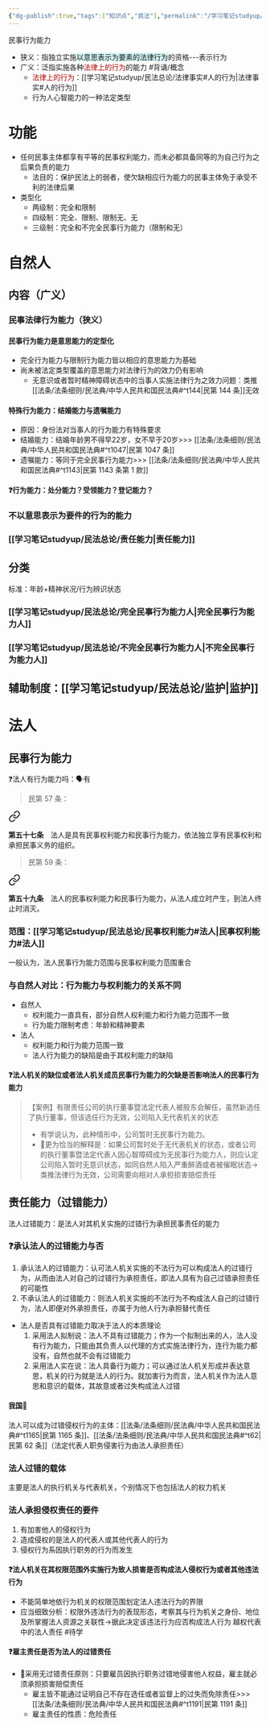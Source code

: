```yaml
---
{"dg-publish":true,"tags":["知识点","民法"],"permalink":"/学习笔记studyup/民法总论/民事行为能力/","dgPassFrontmatter":true,"created":"2024-11-17T15:37:47.278+08:00","updated":"2024-11-17T16:10:12.204+08:00"}
---
```


民事行为能力
- 狭义：指独立实施<span style="background:rgba(173, 239, 239, 0.55)">以意思表示为要素的法律行为</span>的资格---表示行为
- 广义：泛指实施各种<font color="#c00000">法律上的行为</font>的能力 #背诵/概念 
	- <font color="#c00000">法律上的行为</font>：[[学习笔记studyup/民法总论/法律事实#人的行为\|法律事实#人的行为]]
	- 行为人心智能力的一种法定类型
# 功能
- 任何民事主体都享有平等的民事权利能力，而未必都具备同等的为自己行为之后果负责的能力
	- 法目的：保护民法上的弱者，使欠缺相应行为能力的民事主体免于承受不利的法律后果
- 类型化
	- 两级制：完全和限制
	- 四级制：完全、限制、限制无、无
	- 三级制：完全和不完全民事行为能力（限制和无）
# 自然人
## 内容（广义）
### 民事法律行为能力（狭义）
#### 民事行为能力是意思能力的定型化
- 完全行为能力与限制行为能力皆以相应的意思能力为基础
- 尚未被法定类型覆盖的意思能力对法律行为的效力仍有影响
	- 无意识或者暂时精神障碍状态中的当事人实施法律行为之效力问题：类推[[法条/法条细则/民法典/中华人民共和国民法典#^t144\|民第 144 条]]无效
#### 特殊行为能力：结婚能力与遗嘱能力
- 原因：身份法对当事人的行为能力有特殊要求
- 结婚能力：结婚年龄男不得早22岁，女不早于20岁>>> [[法条/法条细则/民法典/中华人民共和国民法典#^t1047\|民第 1047 条]]
- 遗嘱能力：等同于完全民事行为能力>>> [[法条/法条细则/民法典/中华人民共和国民法典#^t1143\|民第 1143 条第 1 款]]
#### ❓行为能力：处分能力？受领能力？登记能力？
### 不以意思表示为要件的行为的能力
### [[学习笔记studyup/民法总论/责任能力\|责任能力]]
## 分类
标准：年龄+精神状况/行为辨识状态
### [[学习笔记studyup/民法总论/完全民事行为能力人\|完全民事行为能力人]]
### [[学习笔记studyup/民法总论/不完全民事行为能力人\|不完全民事行为能力人]]
## 辅助制度：[[学习笔记studyup/民法总论/监护\|监护]]
# 法人
## 民事行为能力
❓法人有行为能力吗：🗣️有
>民第 57 条：
<div class="transclusion internal-embed is-loaded"><a class="markdown-embed-link" href="/////#t57" aria-label="Open link"><svg xmlns="http://www.w3.org/2000/svg" width="24" height="24" viewBox="0 0 24 24" fill="none" stroke="currentColor" stroke-width="2" stroke-linecap="round" stroke-linejoin="round" class="svg-icon lucide-link"><path d="M10 13a5 5 0 0 0 7.54.54l3-3a5 5 0 0 0-7.07-7.07l-1.72 1.71"></path><path d="M14 11a5 5 0 0 0-7.54-.54l-3 3a5 5 0 0 0 7.07 7.07l1.71-1.71"></path></svg></a><div class="markdown-embed">



**第五十七条**　法人是具有民事权利能力和民事行为能力，依法独立享有民事权利和承担民事义务的组织。 

</div></div>


>民第 59 条：
<div class="transclusion internal-embed is-loaded"><a class="markdown-embed-link" href="/////#t59" aria-label="Open link"><svg xmlns="http://www.w3.org/2000/svg" width="24" height="24" viewBox="0 0 24 24" fill="none" stroke="currentColor" stroke-width="2" stroke-linecap="round" stroke-linejoin="round" class="svg-icon lucide-link"><path d="M10 13a5 5 0 0 0 7.54.54l3-3a5 5 0 0 0-7.07-7.07l-1.72 1.71"></path><path d="M14 11a5 5 0 0 0-7.54-.54l-3 3a5 5 0 0 0 7.07 7.07l1.71-1.71"></path></svg></a><div class="markdown-embed">



**第五十九条**　法人的民事权利能力和民事行为能力，从法人成立时产生，到法人终止时消灭。 

</div></div>

### 范围：[[学习笔记studyup/民法总论/民事权利能力#法人\|民事权利能力#法人]]
一般认为，法人民事行为能力范围与民事权利能力范围重合
### 与自然人对比：行为能力与权利能力的关系不同
- 自然人
	- 权利能力一直具有，部分自然人权利能力和行为能力范围不一致
	- 行为能力限制考虑：年龄和精神要素
- 法人
	- 权利能力和行为能力范围一致
	- 法人行为能力的缺陷是由于其权利能力的缺陷
#### ❓法人机关的缺位或者法人机关成员民事行为能力的欠缺是否影响法人的民事行为能力
>【案例】有限责任公司的执行董事暨法定代表人被股东会解任，虽然新选任了执行董事，但该选任行为无效，公司陷入无代表机关的状态
>- 有学说认为，此种情形中，公司暂时无民事行为能力。 
>- 🐨更为恰当的解释是：如果公司暂时处于无代表机关的状态，或者公司的执行董事暨法定代表人因心智障碍成为无民事行为能力人，则应认定公司陷入暂时无意识状态，如同自然人陷入严重醉酒或者被催眠状态→类推法律行为无效，公司需要向相对人承担损害赔偿责任
## 责任能力（过错能力）
法人过错能力：是法人对其机关实施的过错行为承担民事责任的能力
### ❓承认法人的过错能力与否
1. 承认法人的过错能力：认可法人机关实施的不法行为可以构成法人的过错行为，从而由法人对自己的过错行为承担责任，即法人具有为自己过错承担责任的可能性 
2. 不承认法人的过错能力：则法人机关实施的不法行为不构成法人自己的过错行为，法人即便对外承担责任，亦属于为他人行为承担替代责任
- 法人是否具有过错能力取决于法人的本质理论
	1. 采用法人拟制说：法人不具有过错能力；作为一个拟制出来的人，法人没有行为能力，只能由其负责人以代理的方式实施法律行为，连行为能力都没有，自然也就不会有过错能力 
	2. 采用法人实在说：法人具备行为能力；可以通过法人机关形成并表达意思，机关的行为就是法人的行为。就加害行为而言，法人机关作为法人意思和意识的载体，其故意或者过失构成法人过错
#### 我国📍
法人可以成为过错侵权行为的主体：[[法条/法条细则/民法典/中华人民共和国民法典#^t1165\|民第 1165 条]]、[[法条/法条细则/民法典/中华人民共和国民法典#^t62\|民第 62 条]]（法定代表人职务侵害行为由法人承担责任）
### 法人过错的载体
主要是法人的执行机关与代表机关，个别情况下也包括法人的权力机关
### 法人承担侵权责任的要件
1. 有加害他人的侵权行为
2. 造成侵权的是法人的代表人或其他代表人的行为
3. 侵权行为系因执行职务的行为而发生
#### ❓法人机关在其权限范围外实施行为致人损害是否构成法人侵权行为或者其他违法行为
- 不能简单地依行为机关的权限范围划定法人违法行为的界限
- 应当细致分析：权限外违法行为的表现形态，考察其与行为机关之身份、地位及所掌握法人资源之关联性→据此决定该违法行为应否构成法人行为
越权代表中的法人责任 #待学
#### ❓雇主责任是否为法人的过错责任
- 🐨采用无过错责任原则：只要雇员因执行职务过错地侵害他人权益，雇主就必须承担损害赔偿责任
	- 雇主皆不能通过证明自己不存在选任或者监督上的过失而免除责任>>> [[法条/法条细则/民法典/中华人民共和国民法典#^t1191\|民第 1191 条]]
	- 雇主责任的性质：危险责任
